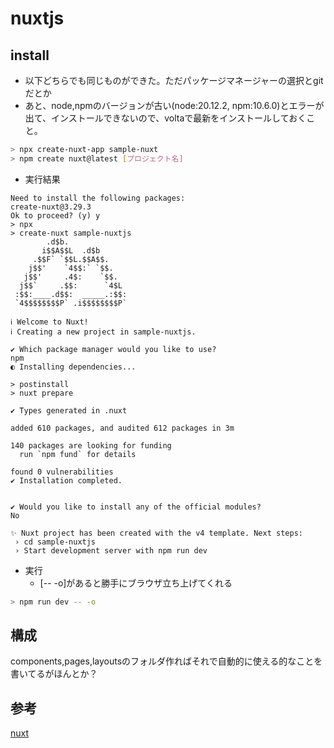 # nuxtjs

## install

* 以下どちらでも同じものができた。ただパッケージマネージャーの選択とgitだとか
* あと、node,npmのバージョンが古い(node:20.12.2, npm:10.6.0)とエラーが出て、インストールできないので、voltaで最新をインストールしておくこと。
``` bash
> npx create-nuxt-app sample-nuxt
> npm create nuxt@latest [プロジェクト名]
```

* 実行結果
```
Need to install the following packages:
create-nuxt@3.29.3
Ok to proceed? (y) y
> npx
> create-nuxt sample-nuxtjs
        .d$b.
       i$$A$$L  .d$b
     .$$F` `$$L.$$A$$.
    j$$'    `4$$:` `$$.
   j$$'     .4$:    `$$.
  j$$`     .$$:      `4$L
 :$$:____.d$$:  _____.:$$:
 `4$$$$$$$$P` .i$$$$$$$$P`

ℹ Welcome to Nuxt!
ℹ Creating a new project in sample-nuxtjs.

✔ Which package manager would you like to use?
npm
◐ Installing dependencies...

> postinstall
> nuxt prepare

✔ Types generated in .nuxt

added 610 packages, and audited 612 packages in 3m

140 packages are looking for funding
  run `npm fund` for details

found 0 vulnerabilities
✔ Installation completed. 


✔ Would you like to install any of the official modules?
No

✨ Nuxt project has been created with the v4 template. Next steps:
 › cd sample-nuxtjs
 › Start development server with npm run dev
```

* 実行
  * [-- -o]があると勝手にブラウザ立ち上げてくれる

``` bash
> npm run dev -- -o
```

## 構成

components,pages,layoutsのフォルダ作ればそれで自動的に使える的なことを書いてるがほんとか？

## 参考

[nuxt](https://nuxt.com/)

